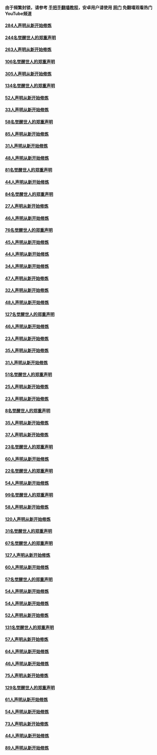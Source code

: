 #### 由于频繁封锁，请参考 [手把手翻墙教程](https://github.com/gfw-breaker/guides/wiki/)，安卓用户请使用 [网门](https://github.com/gfw-breaker/nogfw/blob/master/dl.md?t=04041800) 免翻墙观看热门YouTube频道 

#### [284人声明从新开始修炼](../pages/91/422707.md?t=04041800) 

#### [244名觉醒世人的郑重声明](../pages/91/422706.md?t=04041800) 

#### [263人声明从新开始修炼](../pages/91/422553.md?t=04041800) 

#### [106名觉醒世人的郑重声明](../pages/91/422552.md?t=04041800) 

#### [305人声明从新开始修炼](../pages/91/422153.md?t=04041800) 

#### [134名觉醒世人的郑重声明](../pages/91/422152.md?t=04041800) 

#### [52人声明从新开始修炼](../pages/91/421846.md?t=04041800) 

#### [33人声明从新开始修炼](../pages/91/421804.md?t=04041800) 

#### [58名觉醒世人的郑重声明](../pages/91/421845.md?t=04041800) 

#### [85人声明从新开始修炼](../pages/91/421769.md?t=04041800) 

#### [31人声明从新开始修炼](../pages/91/421763.md?t=04041800) 

#### [48人声明从新开始修炼](../pages/91/421605.md?t=04041800) 

#### [81名觉醒世人的郑重声明](../pages/91/421656.md?t=04041800) 

#### [44人声明从新开始修炼](../pages/91/421544.md?t=04041800) 

#### [84名觉醒世人的郑重声明](../pages/91/421543.md?t=04041800) 

#### [27人声明从新开始修炼](../pages/91/421465.md?t=04041800) 

#### [46人声明从新开始修炼](../pages/91/421454.md?t=04041800) 

#### [76名觉醒世人的郑重声明](../pages/91/421453.md?t=04041800) 

#### [45人声明从新开始修炼](../pages/91/421452.md?t=04041800) 

#### [44人声明从新开始修炼](../pages/91/421422.md?t=04041800) 

#### [34人声明从新开始修炼](../pages/91/421322.md?t=04041800) 

#### [47人声明从新开始修炼](../pages/91/421264.md?t=04041800) 

#### [32人声明从新开始修炼](../pages/91/421225.md?t=04041800) 

#### [48人声明从新开始修炼](../pages/91/421202.md?t=04041800) 

#### [127名觉醒世人的郑重声明](../pages/91/421224.md?t=04041800) 

#### [46人声明从新开始修炼](../pages/91/421203.md?t=04041800) 

#### [23人声明从新开始修炼](../pages/91/421138.md?t=04041800) 

#### [35人声明从新开始修炼](../pages/91/421122.md?t=04041800) 

#### [31人声明从新开始修炼](../pages/91/421081.md?t=04041800) 

#### [51名觉醒世人的郑重声明](../pages/91/421080.md?t=04041800) 

#### [25人声明从新开始修炼](../pages/91/421020.md?t=04041800) 

#### [23人声明从新开始修炼](../pages/91/420884.md?t=04041800) 

#### [8名觉醒世人的郑重声明](../pages/91/420883.md?t=04041800) 

#### [35人声明从新开始修炼](../pages/91/420809.md?t=04041800) 

#### [37人声明从新开始修炼](../pages/91/420766.md?t=04041800) 

#### [23名觉醒世人的郑重声明](../pages/91/420765.md?t=04041800) 

#### [60人声明从新开始修炼](../pages/91/420727.md?t=04041800) 

#### [22名觉醒世人的郑重声明](../pages/91/420726.md?t=04041800) 

#### [54人声明从新开始修炼](../pages/91/420529.md?t=04041800) 

#### [99名觉醒世人的郑重声明](../pages/91/420528.md?t=04041800) 

#### [58人声明从新开始修炼](../pages/91/420198.md?t=04041800) 

#### [120人声明从新开始修炼](../pages/91/420141.md?t=04041800) 

#### [31名觉醒世人的郑重声明](../pages/91/420197.md?t=04041800) 

#### [67名觉醒世人的郑重声明](../pages/91/420140.md?t=04041800) 

#### [127人声明从新开始修炼](../pages/91/420082.md?t=04041800) 

#### [60人声明从新开始修炼](../pages/91/420081.md?t=04041800) 

#### [57名觉醒世人的郑重声明](../pages/91/420080.md?t=04041800) 

#### [54人声明从新开始修炼](../pages/91/419533.md?t=04041800) 

#### [54人声明从新开始修炼](../pages/91/419532.md?t=04041800) 

#### [52人声明从新开始修炼](../pages/91/419531.md?t=04041800) 

#### [131名觉醒世人的郑重声明](../pages/91/419530.md?t=04041800) 

#### [57人声明从新开始修炼](../pages/91/419430.md?t=04041800) 

#### [64人声明从新开始修炼](../pages/91/419429.md?t=04041800) 

#### [46人声明从新开始修炼](../pages/91/419428.md?t=04041800) 

#### [75人声明从新开始修炼](../pages/91/419427.md?t=04041800) 

#### [129名觉醒世人的郑重声明](../pages/91/419426.md?t=04041800) 

#### [61人声明从新开始修炼](../pages/91/419198.md?t=04041800) 

#### [54人声明从新开始修炼](../pages/91/419197.md?t=04041800) 

#### [73人声明从新开始修炼](../pages/91/419196.md?t=04041800) 

#### [44人声明从新开始修炼](../pages/91/419075.md?t=04041800) 

#### [89人声明从新开始修炼](../pages/91/419074.md?t=04041800) 

